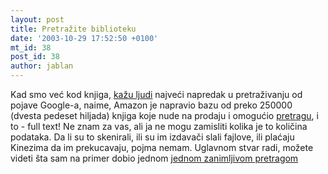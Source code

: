 ```yaml
---
layout: post
title: Pretražite biblioteku
date: '2003-10-29 17:52:50 +0100'
mt_id: 38
post_id: 38
author: jablan
---
```

Kad smo već kod knjiga, [kažu ljudi](http://slate.msn.com/id/2090298/) najveći napredak u pretraživanju od pojave Google-a, naime, Amazon je napravio bazu od preko 250000 (dvesta pedeset hiljada) knjiga koje nude na prodaju i omogućio [pretragu](http://www.amazon.com/exec/obidos/tg/browse/-/10197021/104-1531836-7733519), i to - full text! Ne znam za vas, ali ja ne mogu zamisliti kolika je to količina podataka. Da li su to skenirali, ili su im izdavači slali fajlove, ili plaćaju Kinezima da im prekucavaju, pojma nemam. Uglavnom stvar radi, možete videti šta sam na primer dobio jednom [jednom zanimljivom pretragom](http://www.amazon.com/gp/reader/0813340233/ref=sib_books_ref/102-6984218-9285769?v=search-inside&keywords=Slobodan%20Milosevic)


